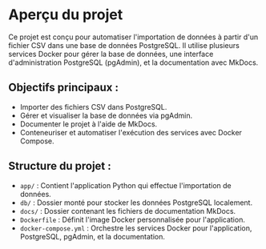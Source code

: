 # Aperçu du projet

Ce projet est conçu pour automatiser l'importation de données à partir d'un fichier CSV dans une base de données PostgreSQL. Il utilise plusieurs services Docker pour gérer la base de données, une interface d'administration PostgreSQL (pgAdmin), et la documentation avec MkDocs.

## Objectifs principaux :

- Importer des fichiers CSV dans PostgreSQL.
- Gérer et visualiser la base de données via pgAdmin.
- Documenter le projet à l'aide de MkDocs.
- Conteneuriser et automatiser l'exécution des services avec Docker Compose.

## Structure du projet :

- `app/` : Contient l'application Python qui effectue l'importation de données.
- `db/` : Dossier monté pour stocker les données PostgreSQL localement.
- `docs/` : Dossier contenant les fichiers de documentation MkDocs.
- `Dockerfile` : Définit l'image Docker personnalisée pour l'application.
- `docker-compose.yml` : Orchestre les services Docker pour l'application, PostgreSQL, pgAdmin, et la documentation.

